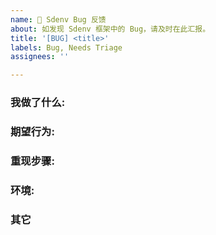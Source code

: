 ```yaml
---
name: 🐞 Sdenv Bug 反馈
about: 如发现 Sdenv 框架中的 Bug，请及时在此汇报。
title: '[BUG] <title>'
labels: Bug, Needs Triage
assignees: ''

---
```


<!--
提示: 请先尝试搜索Bug，可能有人也遇到过这类问题
-->

### 我做了什么:
<!-- 对您所经历的事情的简洁描述. -->

### 期望行为:
<!-- 对您期望发生的情况的简洁描述. -->

### 重现步骤:
<!--
示例: 重现问题的步骤
1. 在这样的情况下...
2. 修改了配置...
3. 运行 '...'
4. 看到错误...
-->

### 环境:
<!--
示例:
- 操作系统: Ubuntu 20.04
- Node: 13.14.0
- npm: 7.6.3
-->

### 其它
<!--
可以的话，请提供一些截图、视频作为附件以复现问题。
-->
